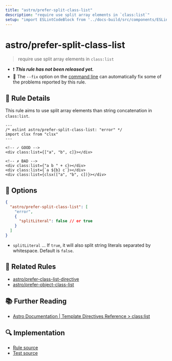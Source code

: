 ```yaml
---
title: "astro/prefer-split-class-list"
description: "require use split array elements in `class:list`"
setup: "import ESLintCodeBlock from '../docs-build/src/components/ESLintCodeBlockWrap.astro'"
---
```


# astro/prefer-split-class-list

> require use split array elements in `class:list`

- :exclamation: <badge text="This rule has not been released yet." vertical="middle" type="error"> **_This rule has not been released yet._** </badge>
- :wrench: The `--fix` option on the [command line](https://eslint.org/docs/user-guide/command-line-interface#fixing-problems) can automatically fix some of the problems reported by this rule.

## :book: Rule Details

This rule aims to use split array elements than string concatenation in `class:list`.

<ESLintCodeBlock fix>

<!-- prettier-ignore-start -->
<!--eslint-skip-->

```astro
---
/* eslint astro/prefer-split-class-list: "error" */
import clsx from "clsx"
---

<!-- ✓ GOOD -->
<div class:list={["a", "b", c]}></div>

<!-- ✗ BAD -->
<div class:list={"a b " + c}></div>
<div class:list={`a ${b} c`}></div>
<div class:list={clsx(["a", "b", c])}></div>
```

<!-- prettier-ignore-end -->

</ESLintCodeBlock>

## :wrench: Options

```json
{
  "astro/prefer-split-class-list": [
    "error",
    {
      "splitLiteral": false // or true
    }
  ]
}
```

- `splitLiteral` ... If `true`, it will also split string literals separated by whitespace. Default is `false`.

## :couple: Related Rules

- [astro/prefer-class-list-directive]
- [astro/prefer-object-class-list]

[astro/prefer-class-list-directive]: ./prefer-class-list-directive.md
[astro/prefer-object-class-list]: ./prefer-object-class-list.md

## :books: Further Reading

- [Astro Documentation | Template Directives Reference > class:list](https://docs.astro.build/en/reference/directives-reference/#classlist)

## :mag: Implementation

- [Rule source](https://github.com/ota-meshi/eslint-plugin-astro/blob/main/src/rules/prefer-split-class-list.ts)
- [Test source](https://github.com/ota-meshi/eslint-plugin-astro/blob/main/tests/src/rules/prefer-split-class-list.ts)
